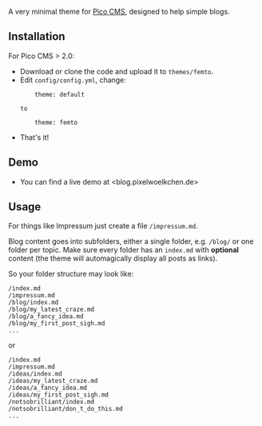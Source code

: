 A very minimal theme for [Pico CMS](https://www.picocms.org), designed to help
simple blogs.

## Installation

For Pico CMS > 2.0:

  * Download or clone the code and upload it to `themes/femto`.
  * Edit `config/config.yml`, change:
    ```
		theme: default
    ```
		to
    ```
		theme: femto
    ```
  * That's it!

## Demo

  * You can find a live demo at <blog.pixelwoelkchen.de>

## Usage

For things like Impressum just create a file `/impressum.md`.

Blog content goes into subfolders, either a single folder, e.g. `/blog/` or one
folder per topic. Make sure every folder has an `index.md` with **optional**
content (the theme will automagically display all posts as links).

So your folder structure may look like:

```
/index.md
/impressum.md
/blog/index.md
/blog/my_latest_craze.md
/blog/a_fancy_idea.md
/blog/my_first_post_sigh.md
...
```

or

```
/index.md
/impressum.md
/ideas/index.md
/ideas/my_latest_craze.md
/ideas/a_fancy_idea.md
/ideas/my_first_post_sigh.md
/notsobrilliant/index.md
/notsobrilliant/don_t_do_this.md
...
```
